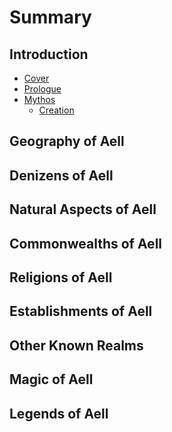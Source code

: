 # Summary

## Introduction

* [Cover](README.md)
* [Prologue](chapter1.md)
* [Mythos](mythos.md)
  * [Creation](mythos/creation.md)

## Geography of Aell

## Denizens of Aell

## Natural Aspects of Aell

## Commonwealths of Aell

## Religions of Aell

## Establishments of Aell

## Other Known Realms

## Magic of Aell

## Legends of Aell

